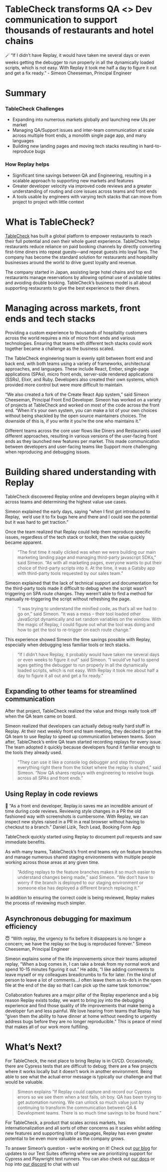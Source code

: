 # TableCheck transforms QA <> Dev communication to support thousands of restaurants and hotel chains

<aside>
🪄 “If I didn’t have Replay, it would have taken me several days or even weeks getting the debugger to run properly in all the dynamically loaded scripts, which is not easy. With Replay it took me half a day to figure it out and get a fix ready.” - Simeon Cheeseman, Principal Engineer

</aside>

# Summary

### TableCheck Challenges

- Expanding into numerous markets globally and launching new UIs per market
- Managing QA/Support issues and inter-team communication at scale across multiple front ends, a monolith single page app, and many languages
- Building new landing pages and moving tech stacks resulting in hard-to-reproduce bugs

### How Replay helps

- Significant time savings between QA and Engineering, resulting in a scalable approach to supporting new markets and features
- Greater developer velocity via improved code reviews and a greater understanding of routing and core issues across teams and front ends
- A tools usable by engineers with varying tech stacks that can move from project to project with little context

# What is TableCheck?

[TableCheck](https://www.tablecheck.com/en/company/) has built a global platform to empower restaurants to reach their full potential and own their whole guest experience. TableCheck helps restaurants reduce reliance on paid booking channels by directly converting first-time diners into repeat guests⁠—and repeat guests into loyal fans. The company has become the standard solution for restaurants and hospitality businesses around the world to drive guest loyalty and revenue.

The company started in Japan, assisting large hotel chains and top end restaurants manage reservations by allowing optimal use of available tables and avoiding double booking. TableCheck’s business model is all about supporting restaurants to give the best experience to their diners.

# Managing across markets, front ends and tech stacks

Providing a custom experience to thousands of hospitality customers across the world requires a mix of micro front ends and various technologies. Ensuring that teams with different tech stacks could work together became a challenge as the business scaled.

The TableCheck engineering team is evenly split between front end and back end, with both teams using a variety of frameworks, architectural approaches, and languages. These include React, Ember, single-page applications (SPAs), micro front ends, server-side rendered applications (SSRs), Elixir, and Ruby. Developers also created their own systems, which provided more control but were more difficult to maintain.

“We also created a fork of the Create React App system,” said Simeon Cheeseman, Principal Front End Developer. Simeon has worked on a variety of projects at TableCheck and worked on most of the code across the front end. “When it's your own system, you can make a lot of your own choices without being shackled by the open source maintainers choices. The downside of this is, if you write it you’re the one who maintains it.”

Different teams across the core user flows like Diners and Restaurants used different approaches, resulting in various versions of the user-facing front ends as they launched new features per market. This made communication between developers and user-facing teams like Support more challenging when reproducing and debugging issues.

# Building shared understanding with Replay

TableCheck discovered Replay online and developers began playing with it across teams and determining the highest value use cases.

Simeon explained the early days, saying “when I first got introduced to Replay,  we’d use it to fix bugs here and there and I could see the potential but it was hard to get traction.”

Once the team realized that Replay could help them reproduce specific issues, regardless of the tech stack or toolkit, then the value quickly became apparent.

> “The first time it really clicked was when we were building our main marketing landing page and managing third-party javascript SDKs,” said Simeon. “As with all marketing pages, everyone wants to put their choice of third-party scripts into it. At the time, it was a Gatsby app with third-party tools requested by our sales team.”
> 

Simeon explained that the lack of technical support and documentation for the third-party tools made it difficult to debug when the script wasn’t triggering on SPA route changes. They weren’t able to find a method for manually re-triggering the script without refreshing the page.

> “I was trying to understand the minified code, as that’s all we had to go on,” said Simeon. “It was a mess – their tool loaded other JavaScript dynamically and set random variables on the window. With the magic of Replay, I could figure out what the tool was doing and how to get the tool to re-trigger on each route change.”
> 

This experience showed Simeon the time savings possible with Replay, especially when debugging less familiar tools or tech stacks.

> “If I didn’t have Replay, it probably would have taken me several days or even weeks to figure it out” said Simeon. “I would've had to spend ages getting the debugger to run properly in all the dynamically loaded scripts, which is not easy. With Replay it took me about half a day to figure it all out and get a fix ready.”
> 

## Expanding to other teams for streamlined communication

After that project, TableCheck realized the value and things really took off when the QA team came on board.

Simeon realized that developers can actually debug really hard stuff in Replay. At their next weekly front end team meeting, they decided to get the QA team to use Replay to speed up communication between teams. Soon after, TableCheck’s entire QA team started recording replays for every issue. The team adopted it quickly because developers found it familiar enough to the tools they already used.

> “They can use it like a console log debugger and step through everything right there from the ticket where the replay is shared,” said Simeon. “Now QA shares replays with engineering to resolve bugs across all SPAs and front ends.”
> 

## Using Replay in code reviews

<aside>
🗽 “As a front end developer, Replay.io saves me an incredible amount of time during code reviews. Reviewing style changes in a PR the old fashioned way with screenshots is cumbersome. With Replay, we can inspect new styles raised in a PR in a real browser without having to checkout to a branch.” Daniel Lizik, Tech Lead, Booking Form App

</aside>

TableCheck quickly started using Replay to document pull requests and saw immediate benefits.

As with many teams, TableCheck’s front end teams rely on feature branches and manage numerous shared staging environments with multiple people working across those areas at any given time.

> “Adding replays to the feature branches makes it so much easier to understand changes being made,” said Simeon. “We don’t have to worry if the branch is deployed to our staging environment or someone else has deployed a different branch replacing it.”
> 

In addition to ensuring the correct code is being reviewed, Replay makes the process of reviewing much simpler.

## Asynchronous debugging for maximum efficiency

<aside>
😇 “With replay, the urgency to fix before it disappears is no longer a concern; we have the replay so the bug is reproduced forever.” Simeon Cheeseman, Principal Engineer

</aside>

Simeon explains some of the life improvements since their teams adopted replay, “When a bug comes in, I can take a break from my normal work and spend 10-15 minutes figuring it out.” He adds, “I like adding comments to leave myself or my colleagues breadcrumbs to fix for later. I’m the kind of person to leave a lot of comments…I often leave them as to-do’s in the open file at the end of the day so that I can pick up the same task tomorrow.”

Collaboration features are a major pillar of the Replay experience and a big reason Replay exists today, we want to bring joy into the debugging experience and find those quality of life improvements that make being a developer fun and less painful. We love hearing from teams that  Replay has “given them the ability to have dinner at home without needing to urgently address bugs before they are no longer reproducible.” This is peace of mind that makes all of our work more fulfilling. 

# What’s Next?

For TableCheck, the next place to bring Replay is in CI/CD. Occasionally, there are Cypress tests that are difficult to debug; there are a few projects where it works locally but it doesn’t work in another environment. Being able to see what the actual error message is typically our challenge and that would be valuable. 

> Simeon explains “If Replay could capture and record our Cypress errors so we see them when a test fails, oh boy. QA has been trying to get automation running. We can unlock so much value just by continuing to transform the communication between QA & Development teams. There is so much time savings to be found here.”
> 

For TableCheck, a product that scales across markets, has internationalization and all sorts of other concerns as it scales whilst adding new features and supporting lots of languages, Replay has even greater potential to be even more valuable as the company grows.

To answer Simeon’s question - we’re working on it! Check out [our blog](https://medium.com/replay-io) for updates to our Test Suites offering where we are prioritizing support for Cypress and Playwright test runners. You can also check out [our docs](https://docs.replay.io/docs/recording-automated-tests-5bf7d91b65cd46deab1867b07bd12bdf) or hop into [our discord](http://replay.io/discord) to chat with us!